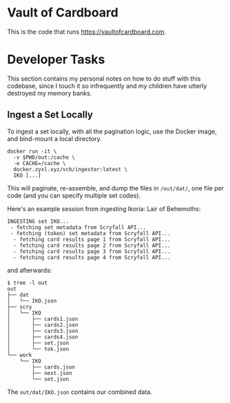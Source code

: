 Vault of Cardboard
==================

This is the code that runs <https://vaultofcardboard.com>.

Developer Tasks
===============

This section contains my personal notes on how to do stuff with
this codebase, since I touch it so infrequently and my children
have utterly destroyed my memory banks.

Ingest a Set Locally
--------------------

To ingest a set locally, with all the pagination logic, use the
Docker image, and bind-mount a local directory.

    docker run -it \
      -v $PWD/out:/cache \
      -e CACHE=/cache \
      docker.zyxl.xyz/vcb/ingester:latest \
      IKO [...]

This will paginate, re-assemble, and dump the files in
`/out/dat/`, one file per code (and you can specify multiple
set codes).

Here's an example session from ingesting Ikoria: Lair of
Behemoths:

    INGESTING set IKO...
     - fetching set metadata from Scryfall API...
     - fetching (token) set metadata from Scryfall API...
      - fetching card results page 1 from Scryfall API...
      - fetching card results page 2 from Scryfall API...
      - fetching card results page 3 from Scryfall API...
      - fetching card results page 4 from Scryfall API...

and afterwards:

    $ tree -l out
    out
    ├── dat
    │   └── IKO.json
    ├── scry
    │   └── IKO
    │       ├── cards1.json
    │       ├── cards2.json
    │       ├── cards3.json
    │       ├── cards4.json
    │       ├── set.json
    │       └── tok.json
    └── work
        └── IKO
            ├── cards.json
            ├── next.json
            └── set.json

The `out/dat/IKO.json` contains our combined data.
